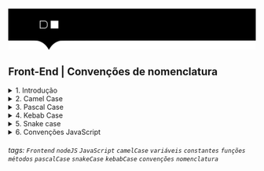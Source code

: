 ![](./hd-header.png)

## Front-End | Convenções de nomenclatura

<details>
  <summary>1. Introdução</summary>

  > Se você estuda programação, provavelmente se vê a todo momento nomeando coisas, como variáveis, classes, métodos, funções e muito mais. Mas, afinal, será que existe alguma convenção para ajudar nesse processo de nomeação?

  > Há diversas maneiras de aplicar boas práticas no seu código, uma delas é a convenção de nomenclatura, que são recomendações para nomear identificadores ajudando a tornar seu código mais limpo e fácil de compreender, mantendo um padrão para o leitor e até mesmo podendo fornecer informações sobre a função do identificador.

  > Agora, vamos conhecer os quatro tipos mais comuns de convenções de nomenclatura para combinar palavras em uma única string. Bora lá?

</details>

<details>
  <summary>2. Camel Case</summary>

  > Camel case deve começar com a primeira letra minúscula e a primeira letra de cada nova palavra subsequente maiúscula:

  ```js
  const nomeCompleto = 'João da Silva';
  const valorFinal = 100;
  ```  
</details>

<details>

  <summary>3. Pascal Case</summary>
  
  > Pascal case deve começar com a primeira letra maiúscula e a primeira letra de cada nova palavra subsequente maiúscula:

  ```js
  const NomeCompleto = 'João da Silva';
  const ValorFinal = 100;
  ```
   
</details>

<details>
  <summary>4. Kebab Case</summary>
  
  > Em snake case, conhecido também como “underscore case”, utilizamos underline no lugar do espaço para separar as palavras. Quando o snake case está em caixa alta, ele é chamado de “screaming snake case”:

  ```js
  const nome_completo = 'João da Silva';
  const valor_final = 100;
  ```

</details>


<details>
  <summary>5. Snake case</summary>

  > Kebab case utiliza o traço para combinar as palavras. Quando o kebab case está em caixa alta, ele é chamado de “screaming kebab case”:

  ```js
  const nome-completo = 'João da Silva';
  const valor-final = 100;
  ```
  
</details>

<details>
  <summary>6. Convenções JavaScript</summary>

  - camelCase para variáveis, constantes, funções e métodos;
  - PascalCase para classes.

  ```js
  const calculoDoImc = (altura, peso) => {
    return peso / (altura * altura);
  }

  const resultadoImc = calculoDoImc(1.75, 80);
  ```
  
</details>

###### tags: `Frontend` `nodeJS` `JavaScript` `camelCase` `variáveis` `constantes` `funções` `métodos` `pascalCase` `snakeCase` `kebabCase`  `convenções` `nomenclatura`
